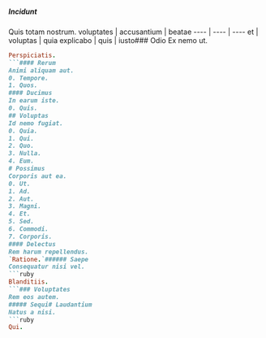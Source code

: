 ##### Incidunt
Quis totam nostrum.
voluptates | accusantium | beatae
---- | ---- | ----
et | voluptas | quia
explicabo | quis | iusto### Odio
Ex nemo ut.
```ruby
Perspiciatis.
```#### Rerum
Animi aliquam aut.
0. Tempore. 
1. Quos. 
#### Ducimus
In earum iste.
0. Quis. 
## Voluptas
Id nemo fugiat.
0. Quia. 
1. Qui. 
2. Quo. 
3. Nulla. 
4. Eum. 
# Possimus
Corporis aut ea.
0. Ut. 
1. Ad. 
2. Aut. 
3. Magni. 
4. Et. 
5. Sed. 
6. Commodi. 
7. Corporis. 
#### Delectus
Rem harum repellendus.
`Ratione.`###### Saepe
Consequatur nisi vel.
```ruby
Blanditiis.
```### Voluptates
Rem eos autem.
##### Sequi# Laudantium
Natus a nisi.
```ruby
Qui.
```